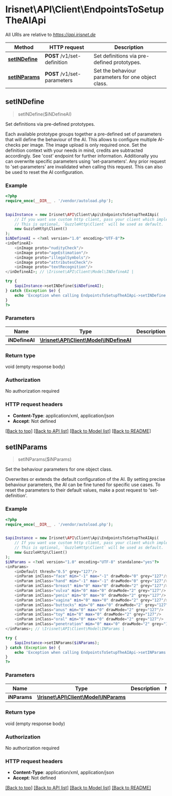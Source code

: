 # Irisnet\API\Client\EndpointsToSetupTheAIApi

All URIs are relative to *https://api.irisnet.de*

Method | HTTP request | Description
------------- | ------------- | -------------
[**setINDefine**](EndpointsToSetupTheAIApi.md#setINDefine) | **POST** /v1/set-definition | Set definitions via pre-defined prototypes.
[**setINParams**](EndpointsToSetupTheAIApi.md#setINParams) | **POST** /v1/set-parameters | Set the behaviour parameters for one object class.



## setINDefine

> setINDefine($iNDefineAI)

Set definitions via pre-defined prototypes.

Each available prototype groups together a pre-defined set of parameters that will define the behaviour of the AI. This allows to configure multiple AI-checks per image. The image upload is only required once. Set the definition context with your needs in mind, credits are subtracted accordingly. See 'cost' endpoint for further information. Additionally you can overwrite specific parameters using 'set-parameters'. Any prior request to 'set-parameters' are invalidated when calling this request. This can also be used to reset the AI configuration.

### Example

```php
<?php
require_once(__DIR__ . '/vendor/autoload.php');


$apiInstance = new Irisnet\API\Client\Api\EndpointsToSetupTheAIApi(
    // If you want use custom http client, pass your client which implements `GuzzleHttp\ClientInterface`.
    // This is optional, `GuzzleHttp\Client` will be used as default.
    new GuzzleHttp\Client()
);
$iNDefineAI = <?xml version="1.0" encoding="UTF-8"?>
<inDefineAI>
	<inImage proto="nudityCheck"/>
	<inImage proto="ageEstimation"/>
	<inImage proto="illegalSymbols"/>
	<inImage proto="attributesCheck"/>
	<inImage proto="textRecognition"/>
</inDefineAI>; // \Irisnet\API\Client\Model\INDefineAI | 

try {
    $apiInstance->setINDefine($iNDefineAI);
} catch (Exception $e) {
    echo 'Exception when calling EndpointsToSetupTheAIApi->setINDefine: ', $e->getMessage(), PHP_EOL;
}
?>
```

### Parameters


Name | Type | Description  | Notes
------------- | ------------- | ------------- | -------------
 **iNDefineAI** | [**\Irisnet\API\Client\Model\INDefineAI**](../Model/INDefineAI.md)|  |

### Return type

void (empty response body)

### Authorization

No authorization required

### HTTP request headers

- **Content-Type**: application/xml, application/json
- **Accept**: Not defined

[[Back to top]](#) [[Back to API list]](../../README.md#documentation-for-api-endpoints)
[[Back to Model list]](../../README.md#documentation-for-models)
[[Back to README]](../../README.md)


## setINParams

> setINParams($iNParams)

Set the behaviour parameters for one object class.

Overwrites or extends the default configuration of the AI. By setting precise behaviour parameters, the AI can be fine tuned for specific use cases. To reset the parameters to their default values, make a post request to 'set-definition'.

### Example

```php
<?php
require_once(__DIR__ . '/vendor/autoload.php');


$apiInstance = new Irisnet\API\Client\Api\EndpointsToSetupTheAIApi(
    // If you want use custom http client, pass your client which implements `GuzzleHttp\ClientInterface`.
    // This is optional, `GuzzleHttp\Client` will be used as default.
    new GuzzleHttp\Client()
);
$iNParams = <?xml version="1.0" encoding="UTF-8" standalone="yes"?>
<inParams>
	<inDefault thresh="0.5" grey="127"/>
	<inParam inClass="face" min="-1" max="-1" drawMode="0" grey="127"/>
	<inParam inClass="hand" min="-1" max="-1" drawMode="0" grey="127"/>
	<inParam inClass="breast" min="0" max="0" drawMode="2" grey="127"/>
	<inParam inClass="vulva" min="0" max="0" drawMode="2" grey="127"/>
	<inParam inClass="penis" min="0" max="0" drawMode="2" grey="127"/>
	<inParam inClass="vagina" min="0" max="0" drawMode="2" grey="127"/>
	<inParam inClass="buttocks" min="0" max="0" drawMode="2" grey="127"/>
	<inParam inClass="anus" min="0" max="0" drawMode="2" grey="127"/>
	<inParam inClass="toy" min="0" max="0" drawMode="2" grey="127"/>
	<inParam inClass="oral" min="0" max="0" drawMode="2" grey="127"/>
	<inParam inClass="penetration" min="0" max="0" drawMode="2" grey="127"/>
</inParams>; // \Irisnet\API\Client\Model\INParams | 

try {
    $apiInstance->setINParams($iNParams);
} catch (Exception $e) {
    echo 'Exception when calling EndpointsToSetupTheAIApi->setINParams: ', $e->getMessage(), PHP_EOL;
}
?>
```

### Parameters


Name | Type | Description  | Notes
------------- | ------------- | ------------- | -------------
 **iNParams** | [**\Irisnet\API\Client\Model\INParams**](../Model/INParams.md)|  |

### Return type

void (empty response body)

### Authorization

No authorization required

### HTTP request headers

- **Content-Type**: application/xml, application/json
- **Accept**: Not defined

[[Back to top]](#) [[Back to API list]](../../README.md#documentation-for-api-endpoints)
[[Back to Model list]](../../README.md#documentation-for-models)
[[Back to README]](../../README.md)


